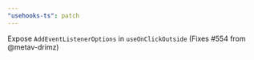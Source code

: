 ```yaml
---
"usehooks-ts": patch
---
```


Expose `AddEventListenerOptions` in `useOnClickOutside` (Fixes #554 from @metav-drimz)
